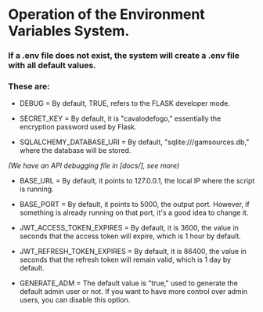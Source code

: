 # Operation of the Environment Variables System.

### If a .env file does not exist, the system will create a .env file with all default values.

### These are:
 - DEBUG = By default, TRUE, refers to the FLASK developer mode.
 
 - SECRET_KEY = By default, it is "cavalodefogo," essentially the encryption password used by Flask.
 
 - SQLALCHEMY_DATABASE_URI = By default, "sqlite:///gamsources.db," where the database will be stored.

 *(We have an API debugging file in [docs/], see more)*

 - BASE_URL = By default, it points to 127.0.0.1, the local IP where the script is running.

 - BASE_PORT = By default, it points to 5000, the output port. However, if something is already running on that port, it's a good idea to change it.

 - JWT_ACCESS_TOKEN_EXPIRES = By default, it is 3600, the value in seconds that the access token will expire, which is 1 hour by default.

 - JWT_REFRESH_TOKEN_EXPIRES = By default, it is 86400, the value in seconds that the refresh token will remain valid, which is 1 day by default.

 - GENERATE_ADM = The default value is "true," used to generate the default admin user or not. If you want to have more control over admin users, you can disable this option.